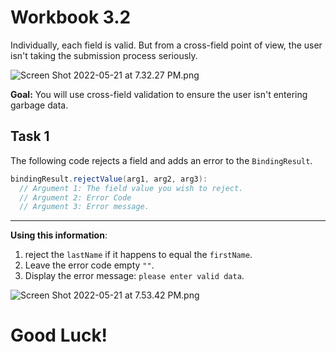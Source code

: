 # Workbook 3.2

Individually, each field is valid. But from a cross-field point of view, the user isn't taking the submission process seriously.

![Screen Shot 2022-05-21 at 7.32.27 PM.png](https://firebasestorage.googleapis.com/v0/b/learnthepart-75aed.appspot.com/o/images%2F4eaad5c8-4461-47da-a5ff-1e29e0e709bd?alt=media&token=3bd5ef3c-bbde-4e44-af79-b8274227b878)

**Goal:** You will use cross-field validation to ensure the user isn't entering garbage data. 


## Task 1

The following code rejects a field and adds an error to the `BindingResult`.
```java
bindingResult.rejectValue(arg1, arg2, arg3):
  // Argument 1: The field value you wish to reject.
  // Argument 2: Error Code
  // Argument 3: Error message.
```
---
**Using this information**:
1. reject the `lastName` if it happens to equal the `firstName`. 
2. Leave the error code empty `""`.
3. Display the error message: `please enter valid data`.


![Screen Shot 2022-05-21 at 7.53.42 PM.png](https://firebasestorage.googleapis.com/v0/b/learnthepart-75aed.appspot.com/o/images%2Fdd838862-c676-4041-838c-5a595d266b3d?alt=media&token=352414a8-8794-4901-bc08-5978c280adcd)

# Good Luck!